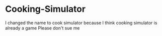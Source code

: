 # Cooking-Simulator
I changed the name to cook simulator because I think cooking simulator is already a game
Please don't sue me
